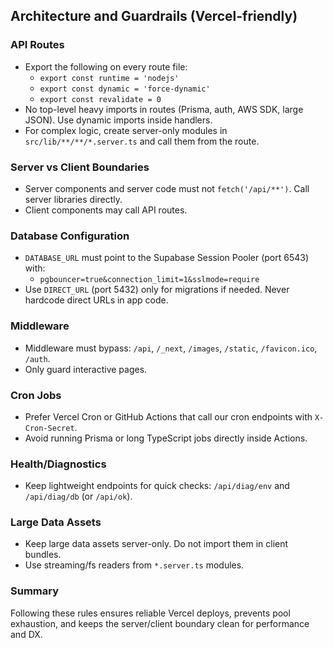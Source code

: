 ## Architecture and Guardrails (Vercel-friendly)

### API Routes
- Export the following on every route file:
  - `export const runtime = 'nodejs'`
  - `export const dynamic = 'force-dynamic'`
  - `export const revalidate = 0`
- No top-level heavy imports in routes (Prisma, auth, AWS SDK, large JSON). Use dynamic imports inside handlers.
- For complex logic, create server-only modules in `src/lib/**/**/*.server.ts` and call them from the route.

### Server vs Client Boundaries
- Server components and server code must not `fetch('/api/**')`. Call server libraries directly.
- Client components may call API routes.

### Database Configuration
- `DATABASE_URL` must point to the Supabase Session Pooler (port 6543) with:
  - `pgbouncer=true&connection_limit=1&sslmode=require`
- Use `DIRECT_URL` (port 5432) only for migrations if needed. Never hardcode direct URLs in app code.

### Middleware
- Middleware must bypass: `/api`, `/_next`, `/images`, `/static`, `/favicon.ico`, `/auth`.
- Only guard interactive pages.

### Cron Jobs
- Prefer Vercel Cron or GitHub Actions that call our cron endpoints with `X-Cron-Secret`.
- Avoid running Prisma or long TypeScript jobs directly inside Actions.

### Health/Diagnostics
- Keep lightweight endpoints for quick checks: `/api/diag/env` and `/api/diag/db` (or `/api/ok`).

### Large Data Assets
- Keep large data assets server-only. Do not import them in client bundles.
- Use streaming/fs readers from `*.server.ts` modules.

### Summary
Following these rules ensures reliable Vercel deploys, prevents pool exhaustion, and keeps the server/client boundary clean for performance and DX.


